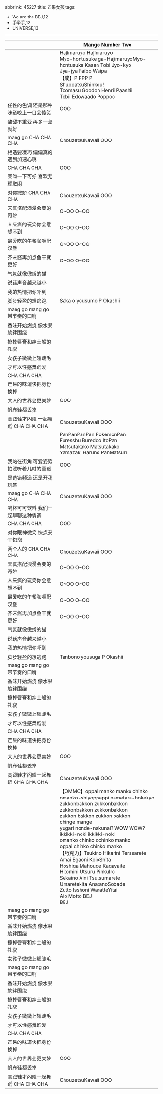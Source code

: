 abbrlink: 45227
title: 芒果女孩
tags:
  - We are the BEJ,12
  - 手牵手,12
  - UNIVERSE,13
---

|      |Mango Number Two|
|--|--|
|      |Hajimaruyo Hajimaruyo<br>Myo-hontusuke ga-HajimaruyoMyo-hontusuke Kasen Tobi Jyo-kyo<br>Jya-jya Faibo Waipa<br>【或】P PPP P<br>ShuppatsuShinkou!<br>Toomasu Goodon Henrii Paashii<br>Tobii Edowaado Poppoo|
|任性的色调 还是那种味道咬上一口会傻笑|OOO|
|酸甜不重要 再多一点就好 |      |
|mang go CHA CHA CHA|ChouzetsuKawaii OOO|
|相遇要凑巧 偏偏真的遇到加速心跳|      |
|CHA CHA CHA|OOO|
|亲吻一下可好 喜欢无理取闹 |      |
|对你撒娇 CHA CHA CHA|ChouzetsuKawaii OOO|
|天真搭配浪漫会变的奇妙|O~OO O~OO|
|人来疯的玩笑你会意想不到|O~OO O~OO|
|最爱吃的午餐咖喱配汉堡|O~OO O~OO|
|芥末酱再加点鱼干就更好|O~OO O~OO|
|气氛就像傲娇的猫|      |
|说话声音越来越小|      |
|我的热情把你吓到|      |
|脚步轻盈的想逃跑|Saka      o yousumo P Okashii|
|mang go mang go 带节奏的口哨|      |
|香味开始燃烧 像水果旋律围绕|      |
|擦掉唇膏和绅士般的礼貌|      |
|女孩子微微上翘睫毛|      |
|才可以性感舞蹈爱|      |
|CHA CHA CHA|      |
|芒果的味道快把身份换掉|      |
|大人的世界会更美妙|OOO|
|帆布鞋都丢掉|      |
|高跟鞋才闪耀 一起舞蹈 CHA CHA CHA|ChouzetsuKawaii OOO|
|      |PanPanPanPan PokemonPan<br>Furesshu Bureddo ItoPan<br>Matsutakako Matsutakako <br>Yamazaki Haruno PanMatsuri|
|我站在街角 可爱姿势拍照听着儿时的童谣|OOO|
|是选错频道 还是开我玩笑|      |
|mang go CHA CHA CHA|ChouzetsuKawaii OOO|
|喝杯可可饮料 我们一起聊聊这种情调|      |
|CHA CHA CHA|OOO|
|对你眼神微笑 快点来个抱抱 |      |
|两个人的 CHA CHA CHA|ChouzetsuKawaii OOO|
|天真搭配浪漫会变的奇妙|O~OO O~OO|
|人来疯的玩笑你会意想不到|O~OO O~OO|
|最爱吃的午餐咖喱配汉堡|O~OO O~OO|
|芥末酱再加点鱼干就更好|O~OO O~OO|
|气氛就像傲娇的猫|      |
|说话声音越来越小|      |
|我的热情把你吓到|      |
|脚步轻盈的想逃跑|Tanbono yousuga P Okashii|
|mang go mang go 带节奏的口哨|      |
|香味开始燃烧 像水果旋律围绕|      |
|擦掉唇膏和绅士般的礼貌|      |
|女孩子微微上翘睫毛|      |
|才可以性感舞蹈爱|      |
|CHA CHA CHA|      |
|芒果的味道快把身份换掉|      |
|大人的世界会更美妙|OOO|
|帆布鞋都丢掉|      |
|高跟鞋才闪耀一起舞蹈 CHA CHA CHA|ChouzetsuKawaii OOO|
|      |【OMMC】oppai manko manko chinko<br>omanko-shiyoppappi nametara-hokekyo<br>zukkonbakkon zukkonbakkon zukkonbakkon zukkonbakkon<br>zukkon bakkon zukkon bakkon<br>chinge mange<br>yugari nonde-nakunai?  WOW WOW?<br>ikkikki-noki ikkikki-noki<br>omanko chinko ochinko manko<br>oppai chinko chinko manko<br>【巧克力】Tsukino Hikarini Terasarete<br>Amai Egaoni KoioShita<br>Hoshiga Mahoude Kagayaite<br>Hitomini Utsuru PinkuIro<br>Sekaino Aini Tsutsumarete<br>Umaretekita AnatanoSobade<br>Zutto Isshoni WaratteYitai<br>Aio Motto BEJ<br>BEJ|
|mang go mang go 带节奏的口哨|      |
|香味开始燃烧 像水果旋律围绕|      |
|擦掉唇膏和绅士般的礼貌|      |
|女孩子微微上翘睫毛|      |
|mang go mang go 带节奏的口哨|      |
|香味开始燃烧 像水果旋律围绕|      |
|擦掉唇膏和绅士般的礼貌|      |
|女孩子微微上翘睫毛|      |
|才可以性感舞蹈爱|      |
|CHA CHA CHA|      |
|芒果的味道快把身份换掉|      |
|大人的世界会更美妙|OOO|
|帆布鞋都丢掉|      |
|高跟鞋才闪耀一起舞蹈 CHA CHA CHA|ChouzetsuKawaii OOO|